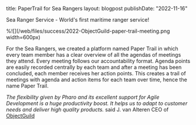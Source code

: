 title: PaperTrail for Sea Rangers
layout: blogpost
publishDate: "2022-11-16"

Sea Ranger Service - World's first maritime ranger service!

%![](/web/files/success/2022-ObjectGuild-paper-trail-meeting.png width=600px)

For the Sea Rangers, we created a platform named Paper Trail in which every team member has a clear overview of all the 
agendas of meetings they attend. Every meeting follows our accountability format. Agenda points are easily recorded centrally by 
each team and after a meeting has been concluded, each member receives her action points. This creates a trail of meetings with agenda and 
action items for each team over time, hence the name Paper Trail.

_The flexibility given by Pharo and its excellent support for Agile Development is a huge productivity boost.
It helps us to adapt to customer needs and deliver high quality products._ said J. van Alteren CEO of [ObjectGuild](https://objectguild.com/)
